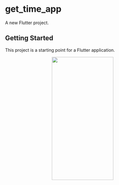 # get_time_app

A new Flutter project.

## Getting Started

This project is a starting point for a Flutter application.

<p align="center">
  <img src="https://raw.githubusercontent.com/kisahtegar/riverpod_demo/master/demo/get_time_app/preview/1.png"  width="200" height="400"/>
</p>
